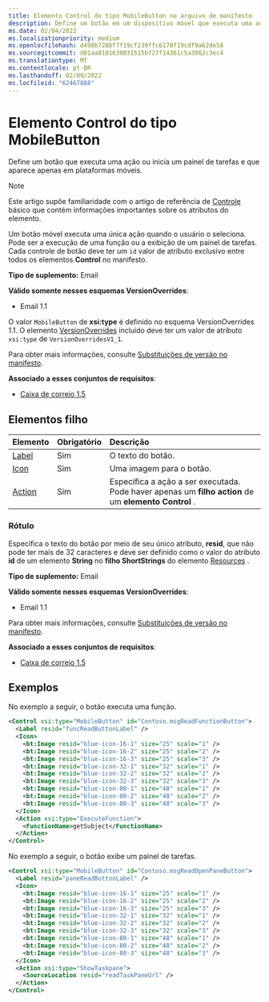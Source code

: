 ```yaml
---
title: Elemento Control do tipo MobileButton no arquivo de manifesto
description: Define um botão em um dispositivo móvel que executa uma ação ou inicia um painel de tarefas.
ms.date: 02/04/2022
ms.localizationpriority: medium
ms.openlocfilehash: d498b728bf7f19cf239ffc6178f19cdf9a62de58
ms.sourcegitcommit: d01aa8101630031515bf27f14361c5a3062c3ec4
ms.translationtype: MT
ms.contentlocale: pt-BR
ms.lasthandoff: 02/09/2022
ms.locfileid: "62467888"
---
```

# <a name="control-element-of-type-mobilebutton"></a>Elemento Control do tipo MobileButton

Define um botão que executa uma ação ou inicia um painel de tarefas e que aparece apenas em plataformas móveis.

> [!NOTE]
> Este artigo supõe familiaridade com o artigo de referência de [Controle](control.md) básico que contém informações importantes sobre os atributos do elemento.

Um botão móvel executa uma única ação quando o usuário o seleciona. Pode ser a execução de uma função ou a exibição de um painel de tarefas. Cada controle de botão deve ter um `id` valor de atributo exclusivo entre todos os elementos **Control** no manifesto.

**Tipo de suplemento:** Email

**Válido somente nesses esquemas VersionOverrides**:

- Email 1.1

O valor `MobileButton` de **xsi:type** é definido no esquema VersionOverrides 1.1. O elemento [VersionOverrides](versionoverrides.md) incluído deve ter um valor de atributo `xsi:type` de `VersionOverridesV1_1`.

Para obter mais informações, consulte [Substituições de versão no manifesto](../../develop/add-in-manifests.md#version-overrides-in-the-manifest).

**Associado a esses conjuntos de requisitos**:

- [Caixa de correio 1.5](../../reference/objectmodel/requirement-set-1.5/outlook-requirement-set-1.5.md)

## <a name="child-elements"></a>Elementos filho

|  Elemento |  Obrigatório  |  Descrição  |
|:-----|:-----|:-----|
|  [Label](#label)     | Sim |  O texto do botão. |
|  [Icon](icon.md)      | Sim |  Uma imagem para o botão.         |
|  [Action](action.md)    | Sim |  Especifica a ação a ser executada. Pode haver apenas um **filho action** de um **elemento Control** . |

### <a name="label"></a>Rótulo

Especifica o texto do botão por meio de seu único atributo, **resid**, que não pode ter mais de 32 caracteres e deve ser definido como o valor do atributo **id** de um elemento **String** no **filho ShortStrings** do elemento [Resources](resources.md) .

**Tipo de suplemento:** Email

**Válido somente nesses esquemas VersionOverrides**:

- Email 1.1

Para obter mais informações, consulte [Substituições de versão no manifesto](../../develop/add-in-manifests.md#version-overrides-in-the-manifest).

**Associado a esses conjuntos de requisitos**:

- [Caixa de correio 1.5](../../reference/objectmodel/requirement-set-1.5/outlook-requirement-set-1.5.md)

## <a name="examples"></a>Exemplos

No exemplo a seguir, o botão executa uma função.

```xml
<Control xsi:type="MobileButton" id="Contoso.msgReadFunctionButton">
  <Label resid="funcReadButtonLabel" />
  <Icon>
    <bt:Image resid="blue-icon-16-1" size="25" scale="1" />
    <bt:Image resid="blue-icon-16-2" size="25" scale="2" />
    <bt:Image resid="blue-icon-16-3" size="25" scale="3" />
    <bt:Image resid="blue-icon-32-1" size="32" scale="1" />
    <bt:Image resid="blue-icon-32-2" size="32" scale="2" />
    <bt:Image resid="blue-icon-32-3" size="32" scale="3" />
    <bt:Image resid="blue-icon-80-1" size="48" scale="1" />
    <bt:Image resid="blue-icon-80-2" size="48" scale="2" />
    <bt:Image resid="blue-icon-80-3" size="48" scale="3" />
  </Icon>
  <Action xsi:type="ExecuteFunction">
    <FunctionName>getSubject</FunctionName>
  </Action>
</Control>
```

No exemplo a seguir, o botão exibe um painel de tarefas.

```xml
<Control xsi:type="MobileButton" id="Contoso.msgReadOpenPaneButton">
  <Label resid="paneReadButtonLabel" />
  <Icon>
    <bt:Image resid="blue-icon-16-1" size="25" scale="1" />
    <bt:Image resid="blue-icon-16-2" size="25" scale="2" />
    <bt:Image resid="blue-icon-16-3" size="25" scale="3" />
    <bt:Image resid="blue-icon-32-1" size="32" scale="1" />
    <bt:Image resid="blue-icon-32-2" size="32" scale="2" />
    <bt:Image resid="blue-icon-32-3" size="32" scale="3" />
    <bt:Image resid="blue-icon-80-1" size="48" scale="1" />
    <bt:Image resid="blue-icon-80-2" size="48" scale="2" />
    <bt:Image resid="blue-icon-80-3" size="48" scale="3" />
  </Icon>
  <Action xsi:type="ShowTaskpane">
    <SourceLocation resid="readTaskPaneUrl" />
  </Action>
</Control>
```
